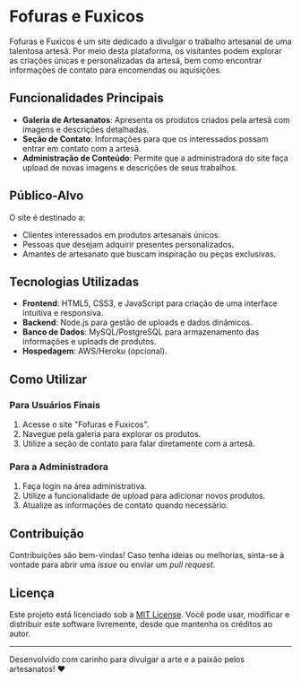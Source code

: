 # Fofuras e Fuxicos

Fofuras e Fuxicos é um site dedicado a divulgar o trabalho artesanal de uma talentosa artesã. Por meio desta plataforma, os visitantes podem explorar as criações únicas e personalizadas da artesã, bem como encontrar informações de contato para encomendas ou aquisições.

## Funcionalidades Principais

- **Galeria de Artesanatos**: Apresenta os produtos criados pela artesã com imagens e descrições detalhadas.
- **Seção de Contato**: Informações para que os interessados possam entrar em contato com a artesã.
- **Administração de Conteúdo**: Permite que a administradora do site faça upload de novas imagens e descrições de seus trabalhos.

## Público-Alvo

O site é destinado a:
- Clientes interessados em produtos artesanais únicos.
- Pessoas que desejam adquirir presentes personalizados.
- Amantes de artesanato que buscam inspiração ou peças exclusivas.

## Tecnologias Utilizadas

- **Frontend**: HTML5, CSS3, e JavaScript para criação de uma interface intuitiva e responsiva.
- **Backend**: Node.js para gestão de uploads e dados dinâmicos.
- **Banco de Dados**: MySQL/PostgreSQL para armazenamento das informações e uploads de produtos.
- **Hospedagem**: AWS/Heroku (opcional).

## Como Utilizar

### Para Usuários Finais
1. Acesse o site "Fofuras e Fuxicos".
2. Navegue pela galeria para explorar os produtos.
3. Utilize a seção de contato para falar diretamente com a artesã.

### Para a Administradora
1. Faça login na área administrativa.
2. Utilize a funcionalidade de upload para adicionar novos produtos.
3. Atualize as informações de contato quando necessário.

## Contribuição

Contribuições são bem-vindas! Caso tenha ideias ou melhorias, sinta-se à vontade para abrir uma *issue* ou enviar um *pull request*.

## Licença

Este projeto está licenciado sob a [MIT License](LICENSE). Você pode usar, modificar e distribuir este software livremente, desde que mantenha os créditos ao autor.

---

Desenvolvido com carinho para divulgar a arte e a paixão pelos artesanatos! ❤️

